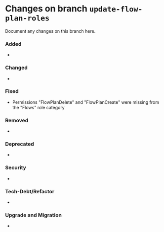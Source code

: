 # Changes on branch `update-flow-plan-roles`
Document any changes on this branch here.
### Added
- 

### Changed
- 

### Fixed
- Permissions "FlowPlanDelete" and "FlowPlanCreate" were missing from the "Flows" role category

### Removed
-

### Deprecated
- 

### Security
- 

### Tech-Debt/Refactor
- 

### Upgrade and Migration
- 
